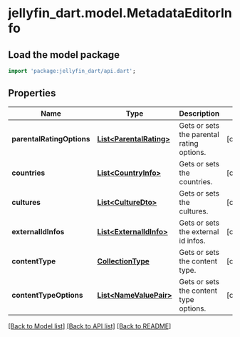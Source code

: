 # jellyfin_dart.model.MetadataEditorInfo

## Load the model package
```dart
import 'package:jellyfin_dart/api.dart';
```

## Properties
Name | Type | Description | Notes
------------ | ------------- | ------------- | -------------
**parentalRatingOptions** | [**List&lt;ParentalRating&gt;**](ParentalRating.md) | Gets or sets the parental rating options. | [optional] 
**countries** | [**List&lt;CountryInfo&gt;**](CountryInfo.md) | Gets or sets the countries. | [optional] 
**cultures** | [**List&lt;CultureDto&gt;**](CultureDto.md) | Gets or sets the cultures. | [optional] 
**externalIdInfos** | [**List&lt;ExternalIdInfo&gt;**](ExternalIdInfo.md) | Gets or sets the external id infos. | [optional] 
**contentType** | [**CollectionType**](CollectionType.md) | Gets or sets the content type. | [optional] 
**contentTypeOptions** | [**List&lt;NameValuePair&gt;**](NameValuePair.md) | Gets or sets the content type options. | [optional] 

[[Back to Model list]](../README.md#documentation-for-models) [[Back to API list]](../README.md#documentation-for-api-endpoints) [[Back to README]](../README.md)


